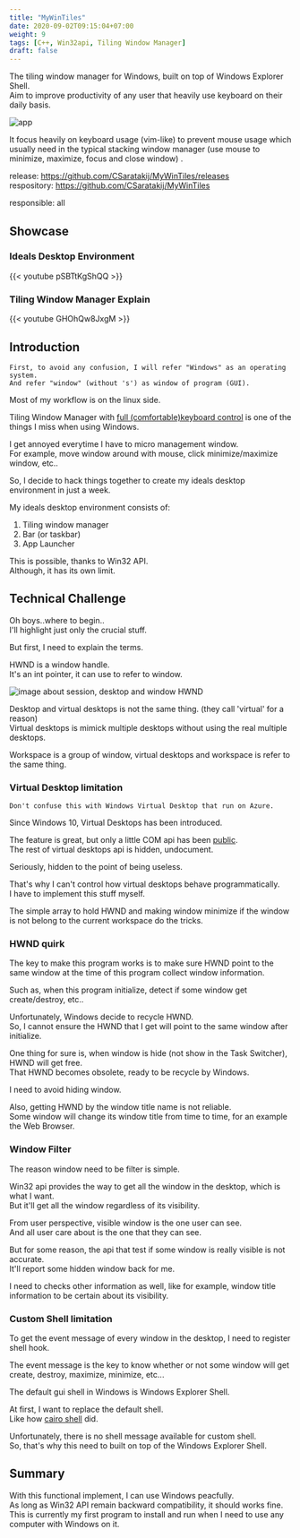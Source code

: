 ```yaml
---
title: "MyWinTiles"
date: 2020-09-02T09:15:04+07:00
weight: 9
tags: [C++, Win32api, Tiling Window Manager]
draft: false
---
```


The tiling window manager for Windows, built on top of Windows Explorer Shell. \
Aim to improve productivity of any user that heavily use keyboard on their daily basis.

![app](/img/mywintiles-intro.png)

<!--more-->

It focus heavily on keyboard usage (vim-like) to prevent mouse usage which
usually need in the typical stacking window manager (use mouse to minimize, maximize, focus and close window) .

release: https://github.com/CSaratakij/MyWinTiles/releases \
respository: https://github.com/CSaratakij/MyWinTiles

responsible: all

## Showcase
### Ideals Desktop Environment
{{< youtube pSBTtKgShQQ >}}

### Tiling Window Manager Explain
{{< youtube GHOhQw8JxgM >}}

## Introduction
    First, to avoid any confusion, I will refer "Windows" as an operating system.
    And refer "window" (without 's') as window of program (GUI).

Most of my workflow is on the linux side.

Tiling Window Manager with [full (comfortable)keyboard control](https://i3wm.org/) is one of the things I miss when using Windows.

I get annoyed everytime I have to micro management window. \
For example, move window around with mouse, click minimize/maximize window, etc..

So, I decide to hack things together to create my ideals desktop environment in just a week.

My ideals desktop environment consists of:
1) Tiling window manager
2) Bar (or taskbar)
3) App Launcher

This is possible, thanks to Win32 API. \
Although, it has its own limit.

## Technical Challenge
Oh boys..where to begin..\
I'll highlight just only the crucial stuff.

But first, I need to explain the terms.

HWND is a window handle.\
It's an int pointer, it can use to refer to window.

![image about session, desktop and window HWND](/img/mywintiles-overview.png)

Desktop and virtual desktops is not the same thing. (they call 'virtual' for a reason) \
Virtual desktops is mimick multiple desktops without using the real multiple desktops.

Workspace is a group of window, virtual desktops and workspace is refer to the same thing.

### Virtual Desktop limitation
    Don't confuse this with Windows Virtual Desktop that run on Azure.

Since Windows 10, Virtual Desktops has been introduced.

The feature is great, but only a little COM api has been [public](https://docs.microsoft.com/en-us/windows/win32/api/shobjidl_core/nn-shobjidl_core-ivirtualdesktopmanager). \
The rest of virtual desktops api is hidden, undocument.

Seriously, hidden to the point of being useless.

That's why I can't control how virtual desktops behave programmatically. \
I have to implement this stuff myself.

The simple array to hold HWND and making window minimize if the window is not belong to the current workspace do the tricks. 

### HWND quirk
The key to make this program works is to make sure HWND point to the same window at the time of this program collect window information.

Such as, when this program initialize, detect if some window get create/destroy, etc..

Unfortunately, Windows decide to recycle HWND. \
So, I cannot ensure the HWND that I get will point to the same window after initialize.

One thing for sure is, when window is hide (not show in the Task Switcher), HWND will get free. \
That HWND becomes obsolete, ready to be recycle by Windows.

I need to avoid hiding window.

Also, getting HWND by the window title name is not reliable.\
Some window will change its window title from time to time, for an example the Web Browser.

### Window Filter
The reason window need to be filter is simple.

Win32 api provides the way to get all the window in the desktop, which is what I want. \
But it'll get all the window regardless of its visibility.

From user perspective, visible window is the one user can see. \
And all user care about is the one that they can see.

But for some reason, the api that test if some window is really visible is not accurate. \
It'll report some hidden window back for me.

I need to checks other information as well, like for example, window title information to be certain about its visibility.

### Custom Shell limitation
To get the event message of every window in the desktop, I need to register shell hook.

The event message is the key to know whether or not some window will get create, destroy, maximize, minimize, etc...

The default gui shell in Windows is Windows Explorer Shell.

At first, I want to replace the default shell. \
Like how [cairo shell](https://github.com/cairoshell/cairoshell) did.

Unfortunately, there is no shell message available for custom shell. \
So, that's why this need to built on top of the Windows Explorer Shell.

## Summary
With this functional implement, I can use Windows peacfully. \
As long as Win32 API remain backward compatibility, it should works fine. \
This is currently my first program to install and run when I need to use any computer with Windows on it.

